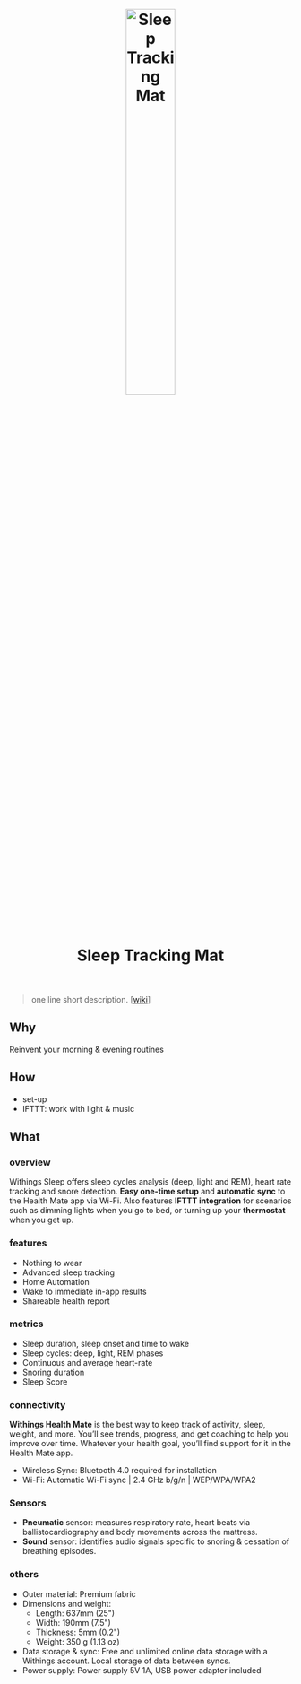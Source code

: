 <h1 align="center">
<br>
	<a href="https://www.withings.com/us/en/sleep">
  <img src="https://i.imgur.com/RRDCxo5.jpeg" alt="Sleep Tracking Mat" width=42%">
  </a>
  <br><br>
Sleep Tracking Mat
  <br><br>
</h1>

> one line short description. [[wiki]()]

## Why 

Reinvent your morning & evening routines

## How

* set-up
* IFTTT: work with light & music

## What 

### overview

Withings Sleep offers sleep cycles analysis (deep, light and REM), heart rate tracking and snore detection. **Easy one-time setup** and **automatic sync** to the Health Mate app via Wi-Fi. Also features **IFTTT integration** for scenarios such as dimming lights when you go to bed, or turning up your **thermostat** when you get up.


### features 
	
* Nothing to wear
* Advanced sleep tracking
* Home Automation
* Wake to immediate in-app results
* Shareable health report

### metrics

* Sleep duration, sleep onset and time to wake
* Sleep cycles: deep, light, REM phases
* Continuous and average heart-rate
* Snoring duration
* Sleep Score

### connectivity

**Withings Health Mate** is the best way to keep track of activity, sleep, weight, and more. You’ll see trends, progress, and get coaching to help you improve over time. Whatever your health goal, you’ll find support for it in the Health Mate app.

* Wireless Sync: Bluetooth 4.0 required for installation
* Wi-Fi: Automatic Wi-Fi sync | 2.4 GHz b/g/n | WEP/WPA/WPA2

### Sensors

* **Pneumatic** sensor: measures respiratory rate, heart beats via ballistocardiography and body movements across the mattress.
* **Sound** sensor: identifies audio signals specific to snoring & cessation of breathing episodes.

### others

* Outer material: Premium fabric
* Dimensions and weight: 
	* Length: 637mm (25")
	* Width: 190mm (7.5")
	* Thickness: 5mm (0.2")
	* Weight: 350 g (1.13 oz)
* Data storage & sync: Free and unlimited online data storage with a Withings account. Local storage of data between syncs.
* Power supply: Power supply 5V 1A, USB power adapter included
